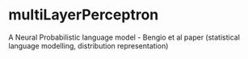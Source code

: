# multiLayerPerceptron
A Neural Probabilistic language model - Bengio et al paper (statistical language modelling, distribution representation)
